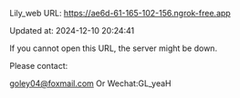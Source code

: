 Lily_web URL: https://ae6d-61-165-102-156.ngrok-free.app

Updated at: 2024-12-10 20:24:41

If you cannot open this URL, the server might be down.

Please contact: 

goley04@foxmail.com Or Wechat:GL_yeaH
